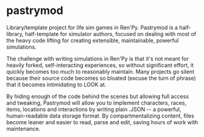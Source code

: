 # pastrymod
Library/template project for life sim games in Ren'Py.
Pastrymod is a half-library, half-template for simulator authors, focused on dealing with most of the heavy code lifting for creating extensible, maintainable, powerful simulations.

The challenge with writing simulations in Ren'Py is that it's not meant for heavily forked, self-interacting experiences, so without significant effort, it quickly becomes too much to reasonably maintain. Many projects go silent because their source code becomes so bloated (excuse the turn of phrase) that it becomes intimidating to LOOK at.

By hiding enough of the code behind the scenes but allowing full access and tweaking, Pastrymod will allow you to implement characters, races, items, locations and interactions by writing plain .JSON -- a powerful, human-readable data storage format. By compartmentalizing content, files become leaner and easier to read, parse and edit, saving hours of work with maintenance.
